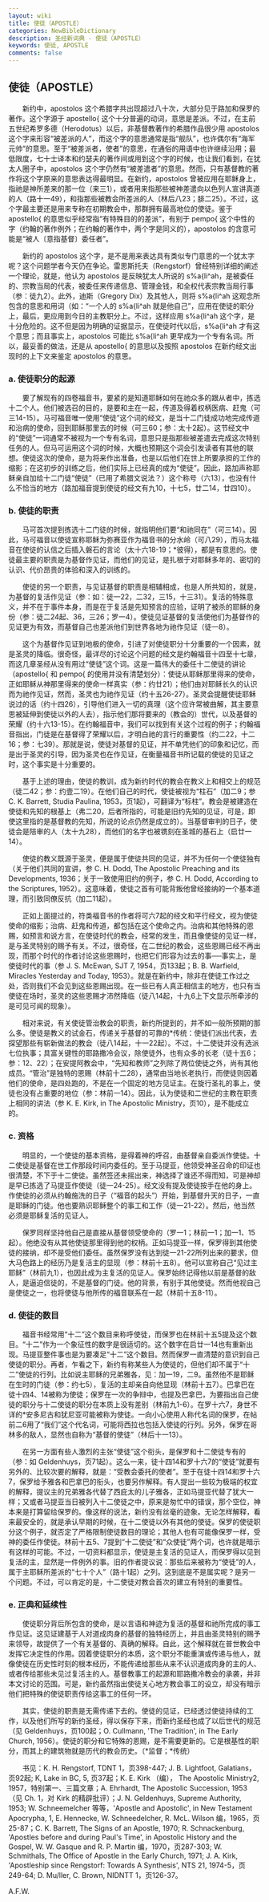 ```yaml
---
layout: wiki
title: 使徒（APOSTLE）
categories: NewBibleDictionary
description: 圣经新词典 - 使徒（APOSTLE）
keywords: 使徒, APOSTLE
comments: false
---
```


## 使徒（APOSTLE）

　　新约中，apostolos 这个希腊字共出现超过八十次，大部分见于路加和保罗的著作。这个字源于 apostello{ 这个十分普遍的动词，意思是差派。不过，在主前五世纪希罗多德（Herodotus）以后，非基督教著作的希腊作品很少用 apostolos 这个字来形容“被差派的人”，而这个字的意思通常是指“舰队”，也许偶尔有“海军元帅”的意思。至于“被差派者，使者”的意思，在通俗的用语中也许继续沿用；最低限度，七十士译本和约瑟夫的著作间或用到这个字的时候，也让我们看到，在犹太人圈子中，apostolos 这个字仍然有“被差遣者”的意思。然而，只有基督教的著作将这个字原来的意思表达得最明显。在新约，apostolos 曾被应用在耶稣身上，指祂是神所差来的那一位（来三1），或者用来指那些被神差遣向以色列人宣讲真道的人（路十一49），和指那些被教会所差派的人（林后八23；腓二25）。不过，这个字最主要还是用来专称在初期教会中，那群拥有最高地位的使徒。鉴于 apostello{ 的意思似乎经常指“有特殊目的的差派”，有别于 pempo{ 这个中性的字（约翰的著作例外；在约翰的著作中，两个字是同义的），apostolos 的含意可能是“被人〔意指基督〕委任者”。

　　新约的 apostolos 这个字，是不是用来表达具有类似专门意思的一个犹太字呢？这个问题学者今天仍在争论。雷思斯托夫（Rengstorf）曾经特别详细的阐述一个理论，就是，他认为 apostolos 是反映犹太人所说的 s%a{li^ah，是被委任的、宗教当局的代表，被委任来传递信息、管理金钱，和全权代表宗教当局行事（参：徒九2）。此外，迪斯（Gregory Dix）及其他人，则将 s%a{li^ah 这观念所包含的意思和用词（如：“一个人的 s%a{li^ah 就是他自己”，应用在使徒的职分上，最后，更应用到今日的主教职分上。不过，这样应用 s%a{li^ah 这个字，是十分危险的。这不但是因为明确的证据显示，在使徒时代以后，s%a{li^ah 才有这个意思；而且事实上，apostolos 可能比 s%a{li^ah 更早成为一个专有名词。所以，最妥善的做法，还是从 apostello{ 的意思以及按照 apostolos 在新约经文出现时的上下文来鉴定 apostolos 的意思。

### a. 使徒职分的起源

　　要了解现有的四卷福音书，要紧的是知道耶稣如何在祂众多的跟从者中，拣选十二个人。他们被选召的目的，是要和主在一起，传道及得着权柄医病、赶鬼（可三14-15）。马可福音唯一使用“使徒”这个词的经文，是当十二门徒成功地完成传道和治病的使命，回到耶稣那里去的时候（可三60；参：太十2起）。这节经文中的“使徒”一词通常不被视为一个专有名词，意思只是指那些被差遣去完成这次特别任务的人。但马可运用这个词的时候，大概也预期这个词会引发读者有其他的联想。使徒这次的使命，是为将来作出准备，也是以后他们在世上所要承担的工作的缩影；在这初步的训练之后，他们实际上已经真的成为“使徒”。因此，路加声称耶稣亲自加给十二门徒“使徒”（已用了希腊文说法？）这个称号（六13），也没有什么不恰当的地方（路加福音提到使徒的经文有九10，十七5，廿二14，廿四10）。

### b. 使徒的职责

　　马可首次提到拣选十二门徒的时候，就指明他们要“和祂同在”（可三14）。因此，马可福音以使徒宣称耶稣为弥赛亚作为福音书的分水岭（可八29），而马太福音在使徒的认信之后插入磐石的言论（太十六18-19；*彼得），都是有意思的。使徒最主要的职责是为基督作见证，而他们的见证，是扎根于对耶稣多年的、密切的认识、代价昂贵的体验和深入的训练的。

　　使徒的另一个职责，与见证基督的职责是相辅相成，也是人所共知的，就是，为基督的复活作见证（参：如：徒一22，二32，三15，十三31）。复活的特殊意义，并不在于事件本身，而是在于复活是先知预言的应验，证明了被杀的耶稣的身份（参：徒二24起、36，三26；罗一4）。使徒见证基督的复活使他们为基督作的见证更为有效，而基督自己也差派他们到世界各地为祂作见证（徒一8）。

　　这个为基督作见证到地极的使命，引进了对使徒职分十分重要的一个因素，就是圣灵的降临。很奇怪，最详尽的讨论这个问题的经文是约翰福音十四至十七章，而这几章圣经从没有用过“使徒”这个词。这是一篇伟大的委任十二使徒的讲论（apostello{ 和 pempo{ 的使用并没有清楚划分）：使徒从耶稣那里得来的使命，正如耶稣从神那里得来的使命一样真实（参：约廿21）；他们由对耶稣长久的认识而为祂作见证，然而，圣灵也为祂作见证（约十五26-27）。圣灵会提醒使徒耶稣说过的话（约十四26），引导他们进入一切的真理（这个应许常被曲解，其主要意思被延伸到使徒以外的人去），指示他们那将要来的（教会的）世代，以及基督的荣耀（约十六13-15）。在约翰福音中，我们可以找到有关这个过程的例子；约翰福音指出，门徒是在基督得了荣耀以后，才明白祂的言行的重要性（约二22，十二16；参：七39）。那就是说，使徒对基督的见证，并不单凭他们的印象和记忆，而是出于圣灵的引导，因为圣灵也在作见证，在衡量福音书所记载的使徒的见证之时，这个事实是十分重要的。

　　基于上述的理由，使徒的教训，成为新约时代的教会在教义上和相交上的规范（徒二42；参：约壹二19）。在他们自己的时代，使徒被视为“柱石”（加二9；参 C. K. Barrett, Studia Paulina, 1953，页1起），可翻译为“标柱”。教会是被建造在使徒和先知的根基上（弗二20，后者所指的，可能是旧约先知的见证，可是，即使这里指的是基督教的先知，所说的论点仍然是成立的）。当基督审判的日子，使徒会是陪审的人（太十九28），而他们的名字也被镌刻在圣城的基石上（启廿一14）。

　　使徒的教义既源于圣灵，便是属于使徒共同的见证，并不为任何一个使徒独有（关于他们共同的宣讲，参 C. H. Dodd, The Apostolic Preaching and its Developments, 1936；关于一致使用旧约的例子，参 C. H. Dodd, According to the Scriptures, 1952）。这意味着，使徒之首有可能背叛他曾经接纳的一个基本道理，而引致同僚反抗（加二11起）。

　　正如上面提过的，符类福音书的作者将可六7起的经文和平行经文，视为使徒使命的缩影；治病、赶鬼和传道，都包括在这个使命之内。治病和其他特殊的恩赐，如预言和说方言，在使徒时代的教会，经常的发生，而且像使徒的见证一样，是与圣灵特别的赐予有关。不过，很奇怪，在二世纪的教会，这些恩赐已经不再出现，而那个时代的作者讨论这些恩赐时，也把它们形容为过去的事──事实上，是使徒时代的事（参 J. S. McEwan, SJT 7, 1954，页133起；B. B. Warfield, Miracles Yesterday and Today, 1953）。就是在新约中，除非在使徒工作过之处，否则我们不会见到这些恩赐出现。在一些已有人真正相信主的地方，也只有当使徒在场时，圣灵的这些恩赐才沛然降临（徒八14起，十九6上下文显示所牵涉的是可见可闻的现象）。

　　相对来说，有关使徒管治教会的职责，新约所提到的，并不如一般所预期的那么多。使徒是教义的试金石，传递关乎基督的可靠的*传统：使徒们派出代表，去探望那些有崭新做法的教会（徒八14起，十一22起）。不过，十二使徒并没有选派七位执事；具富关键性的耶路撒冷会议，除使徒外，也有众多的长老（徒十五6；参：12、22）；在安提阿教会中，“先知和教师”之列除了两位使徒之外，尚有其他成员。“管治”是独特的恩赐（林前十二28），通常由当地长老执行，而使徒则因着他们的使命，是四处跑的，不是在一个固定的地方见证主。在旋行圣礼的事上，使徒也没有占重要的地位（参：林前一14）。因此，认为使徒和二世纪的主教在职责上相同的讲法（参 K. E. Kirk, in The Apostolic Ministry，页10），是不能成立的。

### c. 资格

　　明显的，一个使徒的基本资格，是得着神的呼召，由基督亲自委派作使徒。十二使徒是基督在世工作那段时间内委任的。至于马提亚，他领受神圣召命的印证也很清楚，不下于十二使徒。虽然签还未摇出来，神选择了谁还不得而知，可是神却是早已拣选了马提亚作使徒（徒一24-25）。经文没有提及使徒按手在他的身上。作使徒的必须从约翰施洗的日子（“福音的起头”）开始，到基督升天的日子，一直是耶稣的门徒。他也要熟识耶稣整个的事工和工作（徒一21-22）。然后，他当然必须是耶稣复活的见证人。

　　保罗同样坚持他自己是直接从基督领受使命的（罗一1；林前一1；加一1、15起）。他绝没有从其他使徒那里得到他的权柄。正如马提亚一样，保罗得到其他使徒的接纳，却不是受他们委任。虽然保罗没有达到徒一21-22所列出来的要求，但大马色路上的经历乃是复活主的显现（参：林前十五8）。他可以宣称自己“见过主耶稣”（林前九1），也因此成为主复活的见证人。保罗始终记得他以前是基督的敌人，是逼迫信徒的，不是基督的门徒。他的背景，有别于其他使徒。然而他视自己是使徒之一，也将使徒与他所传的福音联系在一起（林前十五8-11）。

### d. 使徒的数目

　　福音书经常用“十二”这个数目来称呼使徒，而保罗也在林前十五5提及这个数目。“十二”作为一个象征性的数字是很适切的。这个数字在启廿一14也有重新出现。马提亚整件事也是为要凑足“十二”这个数目。然而保罗一直清楚的意识到自己使徒的职分。再者，乍看之下，新约有称某些人为使徒的，但他们却不属于“十二”使徒的行列。比如说主耶稣的兄弟雅各，见：加一19，二9。虽然他不是耶稣在生时的门徒（参：约七5），复活的主却亲自向他显现（林前十五7）。巴拿巴在徒十四4、14被称为使徒；保罗在一次的争辩中，也提及巴拿巴，为要指出自己使徒的职分与十二使徒的职分在本质上没有差别（林前九1-6）。在罗十六7，身世不详的*安多尼古和犹尼亚可能被称为使徒。一向小心使用人称代名词的保罗，在帖前二6用了“我们”这个代名词，可能将西拉也包括入使徒的行列。另外，保罗在哥林多的敌人，显然也自称为“基督的使徒”（林后十一13）。

　　在另一方面有些人激烈的主张“使徒”这个衔头，是保罗和十二使徒专有的（参：如 Geldenhuys，页71起）。这么一来，徒十四14和罗十六7的“使徒”就要有另外的、比较次要的解释，就是：“受教会委托的使者”。至于在徒十四14和罗十六7，保罗给予雅各和巴拿巴的衔头，也要另作解释。有人提出一些较为极端的权宜的解释，提议主的兄弟雅各代替了西庇太的儿子雅各，正如马提亚代替了犹大一样；又或者马提亚当日被列入十二使徒之中，原来是匆忙中的错误，那个空位，神本来是打算留给保罗的。像这样的说法，新约没有丝毫的迹象。无论怎样解释，看来最安全的，就是承认早期的时候，在十二使徒以外有其他的使徒。保罗的使徒职分这个例子，就否定了严格限制使徒数目的理论；其他人也有可能像保罗一样，受神的委任作使徒。林前十五5、7提到“十二使徒”和“众使徒”两个词，也许就是暗示有这样的可能。不过，一切资料都显示，使徒是主复活的见证人，而保罗得以见到复活的主，显然是一件例外的事。旧的作者提议说：那些后来被称为“使徒”的人，属于主耶稣所差派的“七十个人”（路十1起）之列。这到底是不是属实呢？是另一个问题。不过，可以肯定的是，十二使徒对教会首次的建立有特别的重要性。

### e. 正典和延续性

　　使徒职分背后所包含的使命，是以言语和神迹为复活的基督和祂所完成的事工作见证。这见证建基于人对道成肉身的基督的独特经历上，并且由圣灵特别的赐予来领导，故提供了一个有关基督的、真确的解释。自此，这个解释就在普世教会中发挥它决定性的作用。因着使徒职分的本质，这个职分不能重演或传递与他人，就像使徒在历史性时刻的根本经历，不能传递给那些从来不认识道成肉身的主的人、或者传给那些未见过复活主的人。基督教事工的起源和耶路撒冷教会的承袭，并非本文讨论的范围。可是，新约虽然指出使徒关心地方教会事工的设立，却没有暗示他们把特殊的使徒职责传给这事工的任何一环。

　　其实，使徒的职责是无需传递下去的。使徒的见证，已经透过使徒持续的工作，以及他们所写的新约圣经，得以保存下来，而新约圣经也成了以后世代的规范（见 Geldenhuys，页100起；O. Cullmann, 'The Tradition', in The Early Church, 1956）。使徒的职分和它特殊的恩赐，是不需要更新的。它是根基性的职分，而其上的建筑物就是历代的教会历史。（*监督；*传统）

　　书见：K. H. Rengstorf, TDNT 1，页398-447; J. B. Lightfoot, Galatians，页92起; K, Lake in BC, 5, 页37起；K. E. Kirk （编）， The Apostolic Ministry2, 1957，特别第一、三篇文章；A. Ehrhardt, The Apostolic Succession, 1953（见 Ch. 1，对 Kirk 的精辟批评）；J. N. Geldenhuys, Supreme Authority, 1953; W. Schneemelcher 等等，'Apostle and Apostolic', in New Testament Apocrypha, 1, E. Hennecke, W. Schneedelcher, R. McL. Wilson 编，1965，页25-87；C. K. Barrett, The Signs of an Apostle, 1970; R. Schnackenburg, 'Apostles before and during Paul's Time', in Apostolic History and the Gospel, W. W. Gasque and R. P. Martin 编，1970，页287-303; W. Schmithals, The Office of Apostle in the Early Church, 1971; J. A. Kirk, 'Apostleship since Rengstorf: Towards A Synthesis', NTS 21, 1974-5，页249-64; D. Mu/ller, C. Brown, NIDNTT 1，页126-37。

A.F.W.
